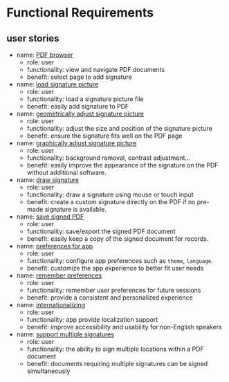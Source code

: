 # Functional Requirements

## user stories

* name: [PDF browser](../test/features/pdf_browser.feature)
  * role: user
  * functionality: view and navigate PDF documents
  * benefit: select page to add signature
* name: [load signature picture](../test/features/load_signature_picture.feature)
  * role: user
  * functionality: load a signature picture file
  * benefit: easily add signature to PDF
* name: [geometrically adjust signature picture](../test/features/geometrically_adjust_signature_picture.feature)
  * role: user
  * functionality: adjust the size and position of the signature picture
  * benefit: ensure the signature fits well on the PDF page
* name: [graphically adjust signature picture](../test/features/graphically_adjust_signature_picture.feature)
  * role: user
  * functionality: background removal, contrast adjustment...
  * benefit: easily improve the appearance of the signature on the PDF without additional software.
* name: [draw signature](../test/features/draw_signature.feature)
  * role: user
  * functionality: draw a signature using mouse or touch input
  * benefit: create a custom signature directly on the PDF if no pre-made signature is available.
* name: [save signed PDF](../test/features/save_signed_pdf.feature)
  * role: user
  * functionality: save/export the signed PDF document
  * benefit: easily keep a copy of the signed document for records.
* name: [preferences for app](../test/features/app_preferences.feature)
  * role: user
  * functionality: configure app preferences such as `theme`, `language`.
  * benefit: customize the app experience to better fit user needs
* name: [remember preferences](../test/features/remember_preferences.feature)
  * role: user
  * functionality: remember user preferences for future sessions
  * benefit: provide a consistent and personalized experience
* name: [internationalizing](../test/features/internationalizing.feature)
  * role: user
  * functionality: app provide localization support
  * benefit: improve accessibility and usability for non-English speakers
* name: [support multiple signatures](../test/features/support_multiple_signatures.feature)
  * role: user
  * functionality: the ability to sign multiple locations within a PDF document
  * benefit: documents requiring multiple signatures can be signed simultaneously
